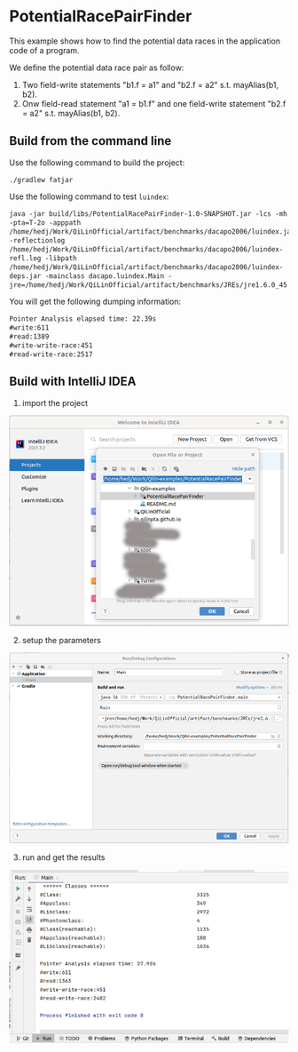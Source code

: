 # PotentialRacePairFinder
This example shows how to find the potential data races in the application code of a program.

We define the potential data race pair as follow:
1. Two field-write statements "b1.f = a1" and "b2.f = a2" s.t. mayAlias(b1, b2).
2. Onw field-read statement "a1 = b1.f" and one field-write statement "b2.f = a2" s.t. mayAlias(b1, b2).

## Build from the command line

Use the following command to build the project:
```commandline
./gradlew fatjar
```

Use the following command to test `luindex`:
```commandline
java -jar build/libs/PotentialRacePairFinder-1.0-SNAPSHOT.jar -lcs -mh -pta=T-2o -apppath /home/hedj/Work/QiLinOfficial/artifact/benchmarks/dacapo2006/luindex.jar -reflectionlog /home/hedj/Work/QiLinOfficial/artifact/benchmarks/dacapo2006/luindex-refl.log -libpath /home/hedj/Work/QiLinOfficial/artifact/benchmarks/dacapo2006/luindex-deps.jar -mainclass dacapo.luindex.Main -jre=/home/hedj/Work/QiLinOfficial/artifact/benchmarks/JREs/jre1.6.0_45
```

You will get the following dumping information:
```commandline
Pointer Analysis elapsed time: 22.39s
#write:611
#read:1389
#write-write-race:451
#read-write-race:2517
```

## Build with IntelliJ IDEA

1. import the project

![](images/import.png)

2. setup the parameters

![](images/arg.png)

3. run and get the results

![](images/result.png)
